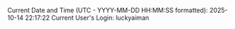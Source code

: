 Current Date and Time (UTC - YYYY-MM-DD HH:MM:SS formatted): 2025-10-14 22:17:22
Current User's Login: luckyaiman
